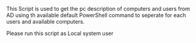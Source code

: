 This Script is used to get the pc description of computers and users from AD using th available default PowerShell command to seperate for each users and available computers.

Please run this script as Local system user